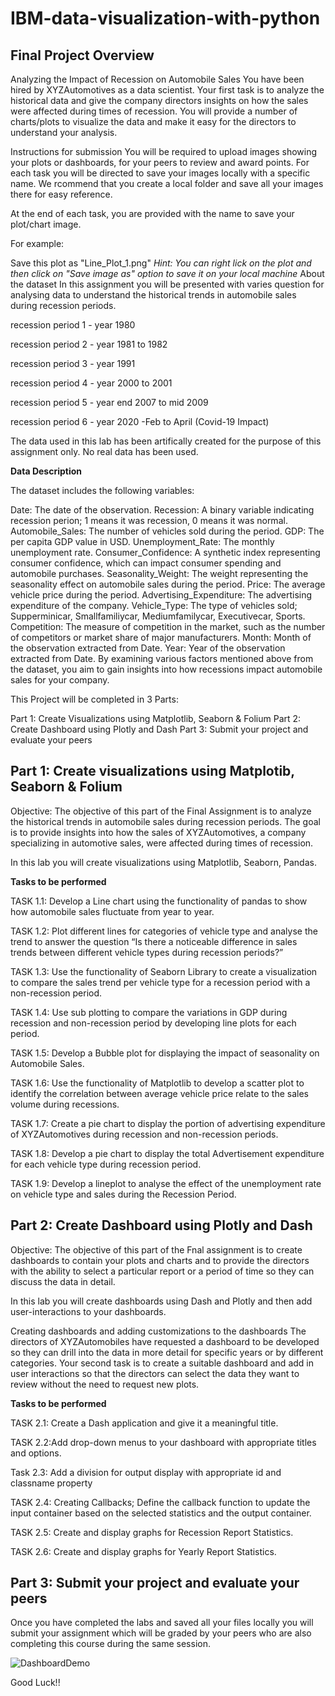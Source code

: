 # IBM-data-visualization-with-python


## Final Project Overview

Analyzing the Impact of Recession on Automobile Sales
You have been hired by XYZAutomotives as a data scientist. Your first task is to analyze the historical data and give the company directors insights on how the sales were affected during times of recession. You will provide a number of charts/plots to visualize the data and make it easy for the directors to understand your analysis.

Instructions for submission
You will be required to upload images showing your plots or dashboards, for your peers to review and award points. For each task you will be directed to save your images locally with a specific name. We rcommend that you create a local folder and save all your images there for easy reference.

At the end of each task, you are provided with the name to save your plot/chart image.

For example:

Save this plot as "Line_Plot_1.png"
*Hint: You can right lick on the plot and then click on "Save image as" option to save it on your local machine*
About the dataset
In this assignment you will be presented with varies question for analysing data to understand the historical trends in automobile sales during recession periods.

recession period 1 - year 1980

recession period 2 - year 1981 to 1982

recession period 3 - year 1991

recession period 4 - year 2000 to 2001

recession period 5 - year end 2007 to mid 2009

recession period 6 - year 2020 -Feb to April (Covid-19 Impact)


The data used in this lab has been artifically created for the purpose of this assignment only. No real data has been used.

**Data Description**

The dataset includes the following variables:

Date: The date of the observation.
Recession: A binary variable indicating recession perion; 1 means it was recession, 0 means it was normal.
Automobile_Sales: The number of vehicles sold during the period.
GDP: The per capita GDP value in USD.
Unemployment_Rate: The monthly unemployment rate.
Consumer_Confidence: A synthetic index representing consumer confidence, which can impact consumer spending and automobile purchases.
Seasonality_Weight: The weight representing the seasonality effect on automobile sales during the period.
Price: The average vehicle price during the period.
Advertising_Expenditure: The advertising expenditure of the company.
Vehicle_Type: The type of vehicles sold; Supperminicar, Smallfamiliycar, Mediumfamilycar, Executivecar, Sports.
Competition: The measure of competition in the market, such as the number of competitors or market share of major manufacturers.
Month: Month of the observation extracted from Date.
Year: Year of the observation extracted from Date.
By examining various factors mentioned above from the dataset, you aim to gain insights into how recessions impact automobile sales for your company.

This Project will be completed in 3 Parts:

Part 1: Create Visualizations using Matplotlib, Seaborn & Folium
Part 2: Create Dashboard using Plotly and Dash
Part 3: Submit your project and evaluate your peers


## Part 1: Create visualizations using Matplotib, Seaborn & Folium

Objective:
The objective of this part of the Final Assignment is to analyze the historical trends in automobile sales during recession periods. The goal is to provide insights into how the sales of XYZAutomotives, a company specializing in automotive sales, were affected during times of recession.

In this lab you will create visualizations using Matplotlib, Seaborn, Pandas.

**Tasks to be performed**

TASK 1.1: Develop a Line chart using the functionality of pandas to show how automobile sales fluctuate from year to year.

TASK 1.2: Plot different lines for categories of vehicle type and analyse the trend to answer the question “Is there a noticeable difference in sales trends between different vehicle types during recession periods?”

TASK 1.3: Use the functionality of Seaborn Library to create a visualization to compare the sales trend per vehicle type for a recession period with a non-recession period.

TASK 1.4: Use sub plotting to compare the variations in GDP during recession and non-recession period by developing line plots for each period.

TASK 1.5: Develop a Bubble plot for displaying the impact of seasonality on Automobile Sales.

TASK 1.6: Use the functionality of Matplotlib to develop a scatter plot to identify the correlation between average vehicle price relate to the sales volume during recessions.

TASK 1.7: Create a pie chart to display the portion of advertising expenditure of XYZAutomotives during recession and non-recession periods.

TASK 1.8: Develop a pie chart to display the total Advertisement expenditure for each vehicle type during recession period.

TASK 1.9: Develop a lineplot to analyse the effect of the unemployment rate on vehicle type and sales during the Recession Period.

## Part 2: Create Dashboard using Plotly and Dash

Objective:
The objective of this part of the Fnal assignment is to create dashboards to contain your plots and charts and to provide the directors with the ability to select a particular report or a period of time so they can discuss the data in detail.

In this lab you will create dashboards using Dash and Plotly and then add user-interactions to your dashboards.

Creating dashboards and adding customizations to the dashboards
The directors of XYZAutomobiles have requested a dashboard to be developed so they can drill into the data in more detail for specific years or by different categories. Your second task is to create a suitable dashboard and add in user interactions so that the directors can select the data they want to review without the need to request new plots.

**Tasks to be performed**

TASK 2.1: Create a Dash application and give it a meaningful title.

TASK 2.2:Add drop-down menus to your dashboard with appropriate titles and options.

Task 2.3: Add a division for output display with appropriate id and classname property

TASK 2.4: Creating Callbacks; Define the callback function to update the input container based on the selected statistics and the output container.

TASK 2.5: Create and display graphs for Recession Report Statistics.

TASK 2.6: Create and display graphs for Yearly Report Statistics.

## Part 3: Submit your project and evaluate your peers

Once you have completed the labs and saved all your files locally you will submit your assignment which will be graded by your peers who are also completing this course during the same session.




![DashboardDemo](https://github.com/Walid-Alakk/IBM-data-visualization-with-python/assets/66041839/fcaa7596-8368-44a7-a5ee-c2a8571d87aa)



Good Luck!!
